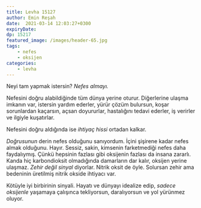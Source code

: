 ```yaml
---
title: Levha 15127
author: Emin Reşah
date:  2021-03-14 12:03:27+0300
expiryDate:
dp: 15217
featured_image: /images/header-65.jpg
tags: 
    - nefes
    - oksijen
categories:
    - levha
---
```



Neyi tam yapmak istersin? *Nefes almayı.* 

Nefesini doğru alabildiğinde tüm dünya yerine oturur. Diğerlerine ulaşma
imkanın var, istersin yardım ederler, yürür çözüm bulursun, koşar sorunlardan
kaçarsın, açsan doyururlar, hastalığını tedavi ederler, iş verirler ve ilgiyle
kuşatırlar. 

Nefesini doğru aldığında ise *ihtiyaç hissi* ortadan kalkar. 

*Doğrusunun* derin nefes olduğunu sanıyordum. İçini şişirene kadar nefes almak
olduğunu. Hayır. Sessiz, sakin, kimsenin farketmediği nefes daha faydalıymış.
Çünkü hepsinin fazlası gibi oksijenin fazlası da insana zararlı. Kanda hiç
karbondioksit olmadığında damarların dar kalır, oksijen yerine ulaşmaz. *Zehir
değil sinyal* diyorlar. Nitrik oksit de öyle. Solursan zehir ama bedeninin
üretilmiş nitrik okside ihtiyacı var. 

Kötüyle iyi birbirinin sinyali. Hayatı ve dünyayı idealize edip, *sadece
oksijenle* yaşamaya çalışınca tekliyorsun, daralıyorsun ve yol yürünmez oluyor. 

